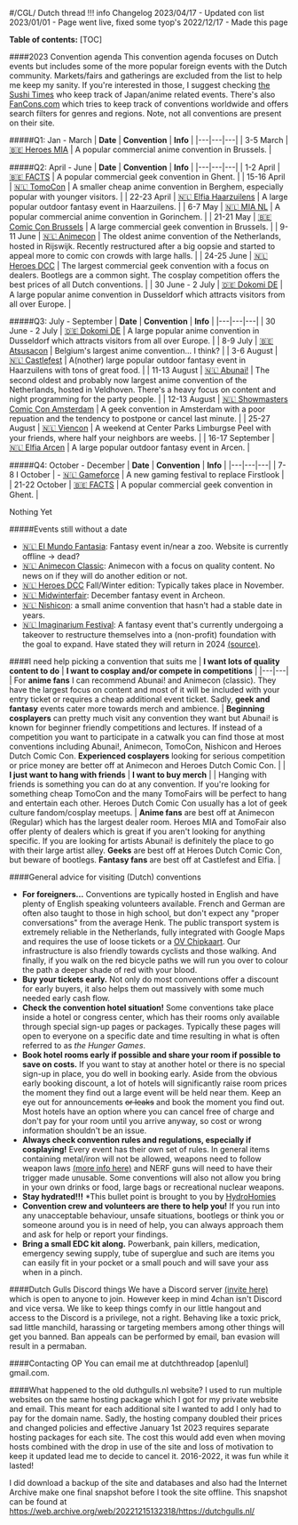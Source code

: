 #/CGL/ Dutch thread
!!! info Changelog
    2023/04/17 - Updated con list
    2023/01/01 - Page went live, fixed some tyop's
    2022/12/17 - Made this page

**Table of contents:**
[TOC]

####2023 Convention agenda
This convention agenda focuses on Dutch events but includes some of the more popular foreign events with the Dutch community. Markets/fairs and gatherings are excluded from the list to help me keep my sanity. If you're interested in those, I suggest checking [the Sushi Times](https://www.thesushitimes.com/japanse-evenementen/) who keep track of Japan/anime related events. There's also [FanCons.com](https://fancons.com/events/schedule.php?type=all&loc=eu) which tries to keep track of conventions worldwide and offers search filters for genres and regions. Note, not all conventions are present on their site.

#####Q1: Jan - March
| **Date** | **Convention** | **Info** |
|---|---|---|
| 3-5 March | [🇧🇪 Heroes MIA](https://www.madeinasia.be/nl/)  | A popular commercial anime convention in Brussels. |

#####Q2: April - June
| **Date** | **Convention** | **Info** |
|---|---|---|
| 1-2 April | [🇧🇪 FACTS](https://facts.be)  | A popular commercial geek convention in Ghent. |
| 15-16 April | [🇳🇱 TomoCon](https://tomocon.nl)  | A smaller cheap anime convention in Berghem, especially popular with younger visitors. |
| 22-23 April | [🇳🇱 Elfia Haarzuilens](https://www.elfia.com/en/haarzuilens/)  | A large popular outdoor fantasy event in Haarzuilens. |
| 6-7 May | [🇳🇱 MIA NL](https://www.made-in-asia.nl/nl/)  | A popular commercial anime convention in Gorinchem. |
| 21-21 May | [🇧🇪 Comic Con Brussels](https://comicconbrussels.com/en/homepage-en/)  | A large commercial geek convention in Brussels. |
| 9-11 June | [🇳🇱 Animecon](https://animecon.nl/)  | The oldest anime convention of the Netherlands, hosted in Rijswijk. Recently restructured after a big oopsie and started to appeal more to comic con crowds with large halls. |
| 24-25 June | [🇳🇱 Heroes DCC](https://dutchcomiccon.com/)  | The largest commercial geek convention with a focus on dealers. Bootlegs are a common sight. The cosplay competition offers the best prices of all Dutch conventions. |
| 30 June - 2 July | [🇩🇪 Dokomi DE](https://www.dokomi.de/en)  | A large popular anime convention in Dusseldorf which attracts visitors from all over Europe. |

#####Q3: July - September
| **Date** | **Convention** | **Info** |
|---|---|---|
| 30 June - 2 July | [🇩🇪 Dokomi DE](https://www.dokomi.de/en)  | A large popular anime convention in Dusseldorf which attracts visitors from all over Europe. |
| 8-9 July | [🇧🇪 Atsusacon](https://www.atsusacon.be)  | Belgium's largest anime convention... I think? |
| 3-6 August | [🇳🇱 Castlefest](https://castlefest.nl/nl)  | A(nother) large popular outdoor fantasy event in Haarzuilens with tons of great food. |
| 11-13 August | [🇳🇱 Abunai!](https://abunaicon.nl/)  | The second oldest and probably now largest anime convention of the Netherlands, hosted in Veldhoven. There's a heavy focus on content and night programming for the party people. |
| 12-13 August | [🇳🇱 Showmasters Comic Con Amsterdam](https://www.comiccon-europe.com/amsterdam/index.php/en/)  | A geek convention in Amsterdam with a poor repuation and the tendency to postpone or cancel last minute. |
| 25-27 August | [🇳🇱 Viencon](https://viencon.nl/)  | A weekend at Center Parks Limburgse Peel with your friends, where half your neighbors are weebs. |
| 16-17 September | [🇳🇱 Elfia Arcen](https://www.elfia.com/en/arcen/)  | A large popular outdoor fantasy event in Arcen. |

#####Q4: October - December
| **Date** | **Convention** | **Info** |
|---|---|---|
| 7-8 I October | - [🇳🇱 Gameforce](https://nl.gameforce.gg/) | A new gaming festival to replace Firstlook |
| 21-22 October | [🇧🇪 FACTS](https://facts.be)  | A popular commercial geek convention in Ghent. |

Nothing Yet

#####Events still without a date
- [🇳🇱 El Mundo Fantasia](http://www.elmundofantasia.com/): Fantasy event in/near a zoo. Website is currently offline -> dead?
- [🇳🇱 Animecon Classic](https://animecon.nl/classic/nl/): Animecon with a focus on quality content. No news on if they will do another edition or not.
- [🇳🇱 Heroes DCC](https://dutchcomiccon.com/) Fall/Winter edition: Typically takes place in November.
- [🇳🇱 Midwinterfair](https://www.archeon.nl/agenda/midwinter-fair.html): December fantasy event in Archeon.
- [🇳🇱 Nishicon](https://www.nishicon.nl/): a small anime convention that hasn't had a stable date in years.
- [🇳🇱 Imaginarium Festival](https://www.imaginarium-festival.nl/): A fantasy event that's currently undergoing a takeover to restructure themselves into a (non-profit) foundation with the goal to expand. Have stated they will return in 2024 [(source)](https://www.imaginarium-festival.nl/nieuws/52).

####I need help picking a convention that suits me
| **I want lots of quality content to do** | **I want to cosplay and/or compete in competitions** |
|---|---|
| For **anime fans** I can recommend Abunai! and Animecon (classic). They have the largest focus on content and most of it will be included with your entry ticket or requires a cheap additional event ticket. Sadly, **geek and fantasy** events cater more towards merch and ambience. | **Beginning cosplayers** can pretty much visit any convention they want but Abunai! is known for beginner friendly competitions and lectures. If instead of a competition you want to participate in a catwalk you can find those at most conventions including Abunai!, Animecon, TomoCon, Nishicon and Heroes Dutch Comic Con. **Experienced cosplayers** looking for serious competition or price money are better off at Animecon and Heroes Dutch Comic Con. |
| **I just want to hang with friends** | **I want to buy merch** |
| Hanging with friends is something you can do at any convention. If you're looking for something cheap TomoCon and the many TomoFairs will be perfect to hang and entertain each other. Heroes Dutch Comic Con usually has a lot of geek culture fandom/cosplay meetups. | **Anime fans** are best off at Animecon (Regular) which has the largest dealer room. Heroes MIA and TomoFair also offer plenty of dealers which is great if you aren't looking for anything specific. If you are looking for artists Abunai! is definitely the place to go with their large artist alley. **Geeks** are best off at Heroes Dutch Comic Con, but beware of bootlegs.  **Fantasy fans** are best off at Castlefest and Elfia. |

####General advice for visiting (Dutch) conventions
- **For foreigners...** Conventions are typically hosted in English and have plenty of English speaking volunteers available. French and German are often also taught to those in high school, but don't expect any "proper conversations" from the average Henk. The public transport system is extremely reliable in the Netherlands, fully integrated with Google Maps and requires the use of loose tickets or a [OV Chipkaart](https://www.ov-chipkaart.nl/everything-about-travelling/different-types-of-passenger/tourists.htm). Our infrastructure is also friendly towards cyclists and those walking. And finally, if you walk on the red bicycle paths we will run you over to colour the path a deeper shade of red with your blood.
- **Buy your tickets early.** Not only do most conventions offer a discount for early buyers, it also helps them out massively with some much needed early cash flow.
- **Check the convention hotel situation!** Some conventions take place inside a hotel or congress center, which has their rooms only available through special sign-up pages or packages. Typically these pages will open to everyone on a specific date and time resulting in what is often referred to as *the Hunger Games*.
- **Book hotel rooms early if possible and share your room if possible to save on costs.** If you want to stay at another hotel or there is no special sign-up in place, you do well in booking early. Aside from the obvious early booking discount, a lot of hotels will significantly raise room prices the moment they find out a large event will be held near them. Keep an eye out for announcements ~~or leaks~~ and book the moment you find out. Most hotels have an option where you can cancel free of charge and don't pay for your room until you arrive anyway, so cost or wrong information shouldn't be an issue.
- **Always check convention rules and regulations, especially if cosplaying!** Every event has their own set of rules. In general items containing metal/iron will not be allowed, weapons need to follow weapon laws [(more info here)](https://www.vraaghetdepolitie.nl/wapens/nepwapens) and NERF guns will need to have their trigger made unusable. Some conventions will also not allow you bring in your own drinks or food, large bags or recreational nuclear weapons.
- **Stay hydrated!!!** *This bullet point is brought to you by [HydroHomies](https://www.reddit.com/r/HydroHomies/)
- **Convention crew and volunteers are there to help you!** If you run into any unacceptable behaviour, unsafe situations, bootlegs or think you or someone around you is in need of help, you can always approach them and ask for help or report your findings.
- **Bring a small EDC kit along.** Powerbank, pain killers, medication, emergency sewing supply, tube of superglue and such are items you can easily fit in your pocket or a small pouch and will save your ass when in a pinch.

####Dutch Gulls Discord things
We have a Discord server [(invite here)](https://discord.gg/QAYNyfY) which is open to anyone to join. However keep in mind 4chan isn't Discord and vice versa. We like to keep things comfy in our little hangout and access to the Discord is a privilege, not a right. Behaving like a toxic prick, sad little manchild, harassing or targeting members among other things will get you banned. Ban appeals can be performed by email, ban evasion will result in a permaban.

####Contacting OP
You can email me at dutchthreadop \[apenlul\] gmail.com.

####What happened to the old duthgulls.nl website?
I used to run multiple websites on the same hosting package which I got for my private website and email. This meant for each additional site I wanted to add I only had to pay for the domain name. Sadly, the hosting company doubled their prices and changed policies and effective January 1st 2023 requires separate hosting packages for each site. The cost this would add even when moving hosts combined with the drop in use of the site and loss of motivation to keep it updated lead me to decide to cancel it. 2016-2022, it was fun while it lasted!

I did download a backup of the site and databases and also had the Internet Archive make one final snapshot before I took the site offline. This snapshot can be found at https://web.archive.org/web/20221215132318/https://dutchgulls.nl/
